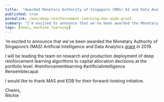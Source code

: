 ```yaml
---
title:  "Awarded Monetary Authority of Singapore (MAS) AI and Data Analytics Grant"
published: true
permalink: /mas/deep-reinforcement-learning-mas-aida-grant
summary: "I'm excited to announce that we've been awarded the Monetary Authority of Singapore’s (MAS) Artificial Intelligence and Data Analytics grant in 2019."
tags: [news, machine_learning]
---
```


'm excited to announce that we've been awarded the Monetary Authority of Singapore’s (MAS) Artificial Intelligence and Data Analytics [grant](https://ensemblecap.ai/2019/01/30/ensemble-awarded-mass-artificial-intelligence-and-data-analytics-grant-in-2019/) in 2019. 

I will be leading the team on research and production deployment of deep reinforcement learning algorithms to capital allocation decisions at the portfolio level. #reinforcementlearning #artificialintelligence #ensemblecapai

I would like to thank MAS and EDB for their forward-looking initiative. 

Cheers,
<br />Ritchie